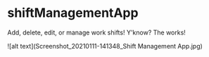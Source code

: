 # shiftManagementApp
Add, delete, edit, or manage work shifts! Y'know? The works!<br>


![alt text](Screenshot_20210111-141348_Shift Management App.jpg)
